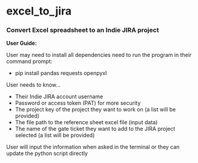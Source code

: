 # excel_to_jira
### Convert Excel spreadsheet to an Indie JIRA project

**User Guide:**

User may need to install all dependencies need to run the program in their command prompt: 
- pip install pandas requests openpyxl

User needs to know…
- Their Indie JIRA account username
- Password or access token (PAT) for more security
- The project key of the project they want to work on (a list will be provided)
- The file path to the reference sheet excel file (input data)
- The name of the gate ticket they want to add to the JIRA project selected (a list will be provided)
  
User will input the information when asked in the terminal or they can update the python script directly

